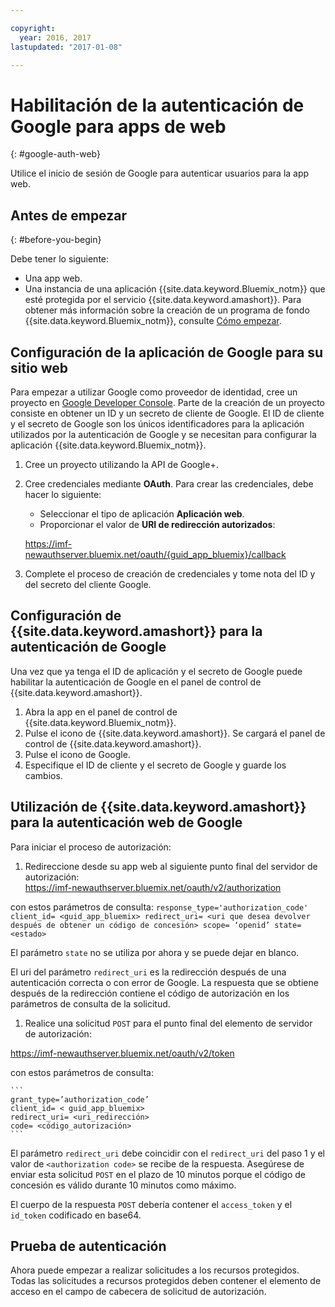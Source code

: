 ```yaml
---

copyright:
  year: 2016, 2017
lastupdated: "2017-01-08"

---
```


# Habilitación de la autenticación de Google para apps de web
{: #google-auth-web}

Utilice el inicio de sesión de Google para autenticar usuarios para la app web.


## Antes de empezar
{: #before-you-begin}

Debe tener lo siguiente:
* Una app web.
* Una instancia de una aplicación {{site.data.keyword.Bluemix_notm}} que esté protegida por el servicio {{site.data.keyword.amashort}}. Para obtener más información sobre la creación de un programa de fondo {{site.data.keyword.Bluemix_notm}}, consulte [Cómo empezar](index.html).

## Configuración de la aplicación de Google para su sitio web
Para empezar a utilizar Google como proveedor de identidad, cree un proyecto en [Google Developer Console](https://console.developers.google.com). Parte de la creación de un proyecto consiste en obtener un ID y un secreto de cliente de Google. El ID de cliente y el secreto de Google son los únicos identificadores para la aplicación utilizados por la autenticación de Google y se necesitan para configurar la aplicación {{site.data.keyword.Bluemix_notm}}.

1. Cree un proyecto utilizando la API de Google+.
1. Cree credenciales mediante **OAuth**. Para crear las credenciales, debe hacer lo siguiente:
    * Seleccionar el tipo de aplicación **Aplicación web**.
    * Proporcionar el valor de **URI de redirección autorizados**:

     https://imf-newauthserver.bluemix.net/oauth/{guid_app_bluemix}/callback
1. Complete el proceso de creación de credenciales y tome nota del ID y del secreto del cliente Google.


## Configuración de {{site.data.keyword.amashort}} para la autenticación de Google
Una vez que ya tenga el ID de aplicación y el secreto de Google puede habilitar la autenticación de Google en el panel de control de {{site.data.keyword.amashort}}.

1. Abra la app en el panel de control de {{site.data.keyword.Bluemix_notm}}.
1. Pulse el icono de {{site.data.keyword.amashort}}. Se cargará el panel de control de {{site.data.keyword.amashort}}.
1. Pulse el icono de Google.
1. Especifique el ID de cliente y el secreto de Google y guarde los cambios.


## Utilización de {{site.data.keyword.amashort}} para la autenticación web de Google
Para iniciar el proceso de autorización:

1. Redireccione desde su app web al siguiente punto final del servidor de autorización:  
  https://imf-newauthserver.bluemix.net/oauth/v2/authorization

  con estos parámetros de consulta:
	```
   response_type='authorization_code'
   client_id= <guid_app_bluemix>
   redirect_uri= <uri que desea devolver después de obtener un código de concesión>
   scope= ‘openid’
   state= <estado>
	```

  El parámetro `state` no se utiliza por ahora y se puede dejar en blanco.

  El uri del parámetro `redirect_uri` es la redirección después de una autenticación correcta o con error de Google.
  La respuesta que se obtiene después de la redirección contiene el código de autorización en los parámetros de consulta de la solicitud.
1. Realice una solicitud `POST` para el punto final del elemento de servidor de autorización:

 https://imf-newauthserver.bluemix.net/oauth/v2/token


  con estos parámetros de consulta:

	```
  	grant_type=’authorization_code’
    client_id= < guid_app_bluemix>
    redirect_uri= <uri_redirección>
    code= <código_autorización>
	```
  El parámetro `redirect_uri` debe coincidir con el `redirect_uri` del paso 1 y el valor de `<authorization code>` se recibe de la respuesta.
  Asegúrese de enviar esta solicitud `POST` en el plazo de 10 minutos porque el código de concesión es válido durante 10 minutos como máximo.

El cuerpo de la respuesta `POST` debería contener el `access_token` y el `id_token` codificado en base64.

## Prueba de autenticación

Ahora puede empezar a realizar solicitudes a los recursos protegidos.
Todas las solicitudes a recursos protegidos deben contener el elemento de acceso en el campo de cabecera de solicitud de autorización.
